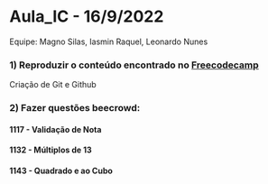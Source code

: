 # Aula_IC - 16/9/2022
Equipe: Magno Silas, Iasmin Raquel, Leonardo Nunes

### 1) Reproduzir o conteúdo encontrado no [Freecodecamp](https://www.freecodecamp.org/news/how-to-use-git-and-github-in-a-team-like-a-pro/)
Criação de Git e Github

### 2) Fazer questões beecrowd:

#### 1117 - Validação de Nota
#### 1132 - Múltiplos de 13
#### 1143 - Quadrado e ao Cubo
